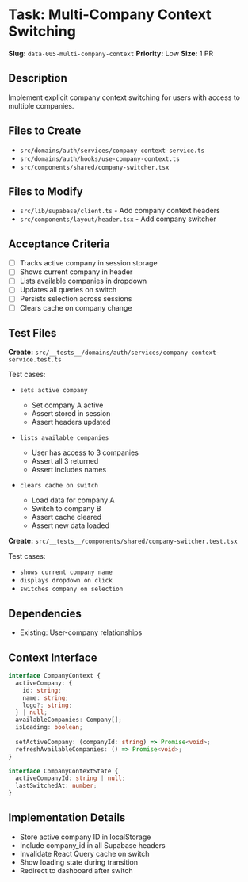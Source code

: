 # Task: Multi-Company Context Switching

**Slug:** `data-005-multi-company-context`
**Priority:** Low
**Size:** 1 PR

## Description
Implement explicit company context switching for users with access to multiple companies.

## Files to Create
- `src/domains/auth/services/company-context-service.ts`
- `src/domains/auth/hooks/use-company-context.ts`
- `src/components/shared/company-switcher.tsx`

## Files to Modify
- `src/lib/supabase/client.ts` - Add company context headers
- `src/components/layout/header.tsx` - Add company switcher

## Acceptance Criteria
- [ ] Tracks active company in session storage
- [ ] Shows current company in header
- [ ] Lists available companies in dropdown
- [ ] Updates all queries on switch
- [ ] Persists selection across sessions
- [ ] Clears cache on company change

## Test Files
**Create:** `src/__tests__/domains/auth/services/company-context-service.test.ts`

Test cases:
- `sets active company`
  - Set company A active
  - Assert stored in session
  - Assert headers updated
  
- `lists available companies`
  - User has access to 3 companies
  - Assert all 3 returned
  - Assert includes names
  
- `clears cache on switch`
  - Load data for company A
  - Switch to company B
  - Assert cache cleared
  - Assert new data loaded

**Create:** `src/__tests__/components/shared/company-switcher.test.tsx`

Test cases:
- `shows current company name`
- `displays dropdown on click`
- `switches company on selection`

## Dependencies
- Existing: User-company relationships

## Context Interface
```typescript
interface CompanyContext {
  activeCompany: {
    id: string;
    name: string;
    logo?: string;
  } | null;
  availableCompanies: Company[];
  isLoading: boolean;
  
  setActiveCompany: (companyId: string) => Promise<void>;
  refreshAvailableCompanies: () => Promise<void>;
}

interface CompanyContextState {
  activeCompanyId: string | null;
  lastSwitchedAt: number;
}
```

## Implementation Details
- Store active company ID in localStorage
- Include company_id in all Supabase headers
- Invalidate React Query cache on switch
- Show loading state during transition
- Redirect to dashboard after switch